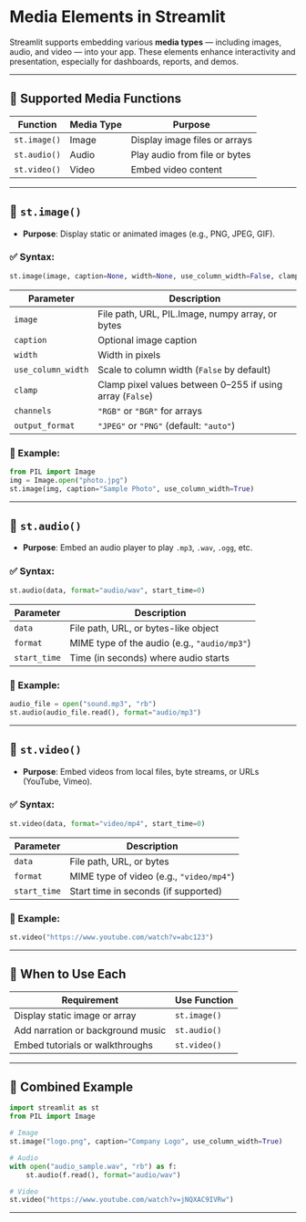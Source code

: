 # **Media Elements** in Streamlit

Streamlit supports embedding various **media types** — including images, audio, and video — into your app. These elements enhance interactivity and presentation, especially for dashboards, reports, and demos.

---

## 🔹 Supported Media Functions

| Function           | Media Type        | Purpose                               |
|--------------------|-------------------|----------------------------------------|
| `st.image()`       | Image             | Display image files or arrays          |
| `st.audio()`       | Audio             | Play audio from file or bytes          |
| `st.video()`       | Video             | Embed video content                    |

---

## 🔸 `st.image()`

- **Purpose**: Display static or animated images (e.g., PNG, JPEG, GIF).

### ✅ Syntax:
```python
st.image(image, caption=None, width=None, use_column_width=False, clamp=False, channels="RGB", output_format="auto")
```

| Parameter            | Description                                                  |
|----------------------|--------------------------------------------------------------|
| `image`              | File path, URL, PIL.Image, numpy array, or bytes             |
| `caption`            | Optional image caption                                       |
| `width`              | Width in pixels                                              |
| `use_column_width`   | Scale to column width (`False` by default)                   |
| `clamp`              | Clamp pixel values between 0–255 if using array (`False`)    |
| `channels`           | `"RGB"` or `"BGR"` for arrays                                |
| `output_format`      | `"JPEG"` or `"PNG"` (default: `"auto"`)                      |

### 🔹 Example:
```python
from PIL import Image
img = Image.open("photo.jpg")
st.image(img, caption="Sample Photo", use_column_width=True)
```

---

## 🔸 `st.audio()`

- **Purpose**: Embed an audio player to play `.mp3`, `.wav`, `.ogg`, etc.

### ✅ Syntax:
```python
st.audio(data, format="audio/wav", start_time=0)
```

| Parameter     | Description                                          |
|---------------|------------------------------------------------------|
| `data`        | File path, URL, or bytes-like object                 |
| `format`      | MIME type of the audio (e.g., `"audio/mp3"`)         |
| `start_time`  | Time (in seconds) where audio starts                 |

### 🔹 Example:
```python
audio_file = open("sound.mp3", "rb")
st.audio(audio_file.read(), format="audio/mp3")
```

---

## 🔸 `st.video()`

- **Purpose**: Embed videos from local files, byte streams, or URLs (YouTube, Vimeo).

### ✅ Syntax:
```python
st.video(data, format="video/mp4", start_time=0)
```

| Parameter     | Description                                          |
|---------------|------------------------------------------------------|
| `data`        | File path, URL, or bytes                             |
| `format`      | MIME type of video (e.g., `"video/mp4"`)             |
| `start_time`  | Start time in seconds (if supported)                 |

### 🔹 Example:
```python
st.video("https://www.youtube.com/watch?v=abc123")
```

---

## 🧩 When to Use Each

| Requirement                     | Use Function    |
|----------------------------------|------------------|
| Display static image or array    | `st.image()`     |
| Add narration or background music| `st.audio()`     |
| Embed tutorials or walkthroughs  | `st.video()`     |

---

## 📝 Combined Example

```python
import streamlit as st
from PIL import Image

# Image
st.image("logo.png", caption="Company Logo", use_column_width=True)

# Audio
with open("audio_sample.wav", "rb") as f:
    st.audio(f.read(), format="audio/wav")

# Video
st.video("https://www.youtube.com/watch?v=jNQXAC9IVRw")
```

---
